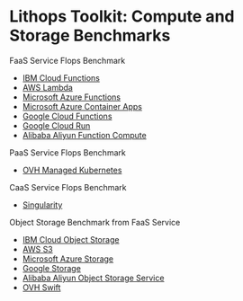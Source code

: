 # Lithops Toolkit: Compute and Storage Benchmarks

FaaS Service Flops Benchmark
- [IBM Cloud Functions](flops/ibm_cf)
- [AWS Lambda](flops/aws_lambda)
- [Microsoft Azure Functions](flops/azure_functions)
- [Microsoft Azure Container Apps](flops/azure_containers)
- [Google Cloud Functions](flops/gcp_functions)
- [Google Cloud Run](flops/gcp_run)
- [Alibaba Aliyun Function Compute](flops/aliyun_fc)

PaaS Service Flops Benchmark
- [OVH Managed Kubernetes](flops/ovhcloud_managed_k8s)

CaaS Service Flops Benchmark
- [Singularity](flops/singularity)

Object Storage Benchmark from FaaS Service
- [IBM Cloud Object Storage](object_storage/ibm_cos)
- [AWS S3](object_storage/aws_s3)
- [Microsoft Azure Storage](object_storage/azure_storage)
- [Google Storage](object_storage/google_storage)
- [Alibaba Aliyun Object Storage Service](object_storage/aliyun_oss)
- [OVH Swift](object_storage/ovhcloud_managed_k8s)